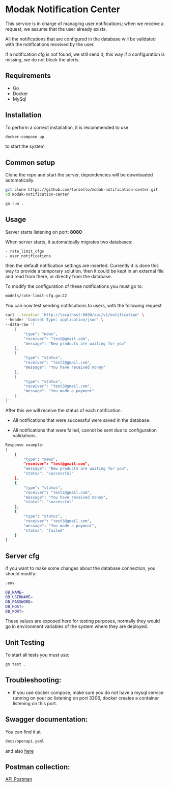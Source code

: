 # Modak Notification Center

 This service is in charge of managing user notifications; when we receive a request, we assume that the user already exists.

All the notifications that are configured in the database will be validated with the notifications received by the user.

If a notification cfg is not found, we still send it, this way if a configuration is missing, we do not block the alerts.

## Requirements

* Go 
* Docker
* MySql

## Installation

To perform a correct installation, it is recommended to use  

```bash
docker-compose up
```
to start the system

## Common setup

Clone the repo and start the server, dependencies will be downloaded automatically.

```bash
git clone https://github.com/torsello/modak-notification-center.git
cd modak-notification-center
```

```bash
go run .
```


## Usage 
Server starts listening on port: **8080**

When server starts, it automatically migrates two databases:
```bash
- rate_limit_cfgs
- user_notifications
```
then the default notification settings are inserted.
Currently it is done this way to provide a temporary solution, then it could be kept in an external file and read from there, or directly from the database.

To modify the configuration of these notifications you must go to: 
```bash
models/rate-limit-cfg.go:22
```

You can now test sending notifications to users, with the following request
```bash
curl --location 'http://localhost:8080/api/v1/notification' \
--header 'Content-Type: application/json' \
--data-raw '[
    {
        "type": "news",
        "receiver": "test@gmail.com",
        "message": "New products are waiting for you"
    },
    {
        "type": "status",
        "receiver": "test2@gmail.com",
        "message": "You have received money"
    },
    {
        "type": "status",
        "receiver": "test3@gmail.com",
        "message": "You made a payment"
    }
]''
```
After this we will receive the status of each notification.

- All notifications that were successful were saved in the database.

- All notifications that were failed, cannot be sent due to configuration validations.

```bash
Response example:
[
    {
        "type": "news",
        "receiver": "test@gmail.com",
        "message": "New products are waiting for you",
        "status": "successful"
    },
    {
        "type": "status",
        "receiver": "test2@gmail.com",
        "message": "You have received money",
        "status": "successful"
    },
    {
        "type": "status",
        "receiver": "test3@gmail.com",
        "message": "You made a payment",
        "status": "failed"
    }
]
```
## Server cfg

If you want to make some changes about the database connection, you should modify:

```bash
.env
```
```bash
DB_NAME=
DB_USERNAME=
DB_PASSWORD=
DB_HOST=
DB_PORT=
```
These values are exposed here for testing purposes, normally they would go in environment variables of the system where they are deployed.

## Unit Testing

To start all tests you must use:

```bash
go test .
```

## Troubleshooting:
- If you use docker compose, make sure you do not have a mysql service running on your pc listening on port 3306, docker creates a container listening on this port. 
## Swagger documentation:
You can find it at
```bash
docs/openapi.yaml
```
and also [here](https://app.swaggerhub.com/apis/MATIASTORSELLO/modak-notification-center/1.0.0)


## Postman collection:
[API Postman](https://api.postman.com/collections/8791767-dad193f3-0965-40ff-ab03-b84822d82c4d?access_key=PMAT-01HDJ1AJ8XFJA8ST0WNZMERDXS)

